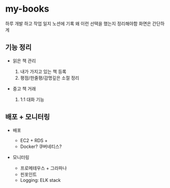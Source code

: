 # my-books

하루 개발 하고 작업 일지 노션에 기록
왜 이런 선택을 했는지 정리해야함
화면은 간단하게

## 기능 정리
 - 읽은 책 관리
   1. 내가 가지고 있는 책 등록
   2. 평점/한줄평/감명깊은 소절 정리 

 - 중고 책 거래
   1. 1:1 대화 기능

## 배포 + 모니터링
 - 배포
   - EC2 + RDS + 
   - Docker? 쿠버네티스?
 
 - 모니터링
   - 프로메테우스 + 그라파나
   - 핀포인트
   - Logging: ELK stack


